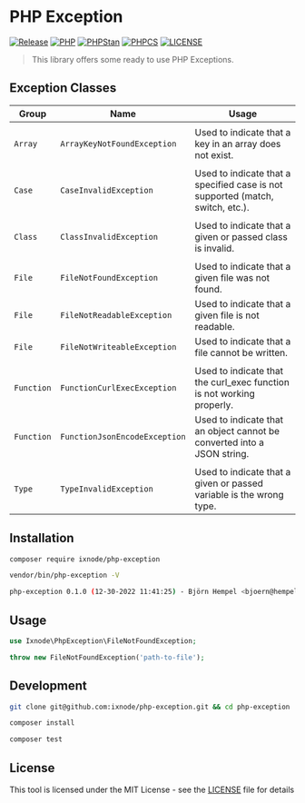 # PHP Exception

[![Release](https://img.shields.io/github/v/release/ixnode/php-exception)](https://github.com/ixnode/php-exception/releases)
[![PHP](https://img.shields.io/badge/PHP-^8.0-777bb3.svg?logo=php&logoColor=white&labelColor=555555&style=flat)](https://www.php.net/supported-versions.php)
[![PHPStan](https://img.shields.io/badge/PHPStan-Level%20Max-brightgreen.svg?style=flat)](https://phpstan.org/user-guide/rule-levels)
[![PHPCS](https://img.shields.io/badge/PHPCS-PSR12-brightgreen.svg?style=flat)](https://www.php-fig.org/psr/psr-12/)
[![LICENSE](https://img.shields.io/github/license/ixnode/php-exception)](https://github.com/ixnode/php-exception/blob/master/LICENSE)

> This library offers some ready to use PHP Exceptions.

## Exception Classes

| Group      | Name                          | Usage                                                                          |
|------------|-------------------------------|--------------------------------------------------------------------------------|
|            |                               |                                                                                |
| `Array`    | `ArrayKeyNotFoundException`   | Used to indicate that a key in an array does not exist.                        |
|            |                               |                                                                                |
| `Case`     | `CaseInvalidException`        | Used to indicate that a specified case is not supported (match, switch, etc.). |
|            |                               |                                                                                |
| `Class`    | `ClassInvalidException`       | Used to indicate that a given or passed class is invalid.                      |
|            |                               |                                                                                |
| `File`     | `FileNotFoundException`       | Used to indicate that a given file was not found.                              |
| `File`     | `FileNotReadableException`    | Used to indicate that a given file is not readable.                            |
| `File`     | `FileNotWriteableException`   | Used to indicate that a file cannot be written.                                |
|            |                               |                                                                                |
| `Function` | `FunctionCurlExecException`   | Used to indicate that the curl_exec function is not working properly.          |
| `Function` | `FunctionJsonEncodeException` | Used to indicate that an object cannot be converted into a JSON string.        |
|            |                               |                                                                                |
| `Type`     | `TypeInvalidException`        | Used to indicate that a given or passed variable is the wrong type.            |

## Installation

```bash
composer require ixnode/php-exception
```

```bash
vendor/bin/php-exception -V
```

```bash
php-exception 0.1.0 (12-30-2022 11:41:25) - Björn Hempel <bjoern@hempel.li>
```

## Usage

```php
use Ixnode\PhpException\FileNotFoundException;
```

```php
throw new FileNotFoundException('path-to-file');
```

## Development

```bash
git clone git@github.com:ixnode/php-exception.git && cd php-exception
```

```bash
composer install
```

```bash
composer test
```

## License

This tool is licensed under the MIT License - see the [LICENSE](/LICENSE) file for details